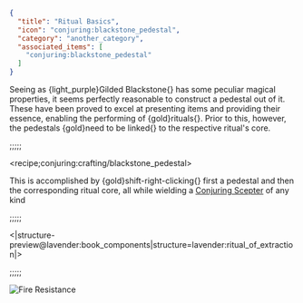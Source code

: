 ```json
{
  "title": "Ritual Basics",
  "icon": "conjuring:blackstone_pedestal",
  "category": "another_category",
  "associated_items": [
    "conjuring:blackstone_pedestal"
  ]
}
```

Seeing as {light_purple}Gilded Blackstone{} has some peculiar magical properties, it seems perfectly reasonable to
construct a pedestal out of it. These have been proved to excel at presenting items and providing their essence, enabling
the performing of {gold}rituals{}. Prior to this, however, the pedestals {gold}need to be linked{} to the respective
ritual's core.

;;;;;

<recipe;conjuring:crafting/blackstone_pedestal>

This is accomplished by {gold}shift-right-clicking{} first a pedestal and then the corresponding ritual core, all while
wielding a [Conjuring Scepter](^lavender:profound_page) of any kind

;;;;;

<|structure-preview@lavender:book_components|structure=lavender:ritual_of_extraction|>

;;;;;

![Fire Resistance](minecraft:textures/mob_effect/fire_resistance.png)